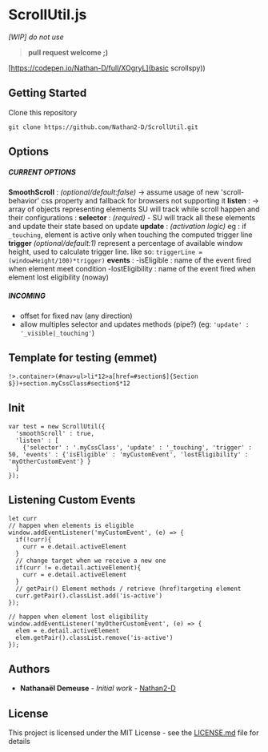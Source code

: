 # ScrollUtil.js

*[WIP] do not use*

>__pull request welcome ;)__

[https://codepen.io/Nathan-D/full/XOgryL](basic scrollspy))

## Getting Started

Clone this repository

```
git clone https://github.com/Nathan2-D/ScrollUtil.git
```



## Options

##### CURRENT OPTIONS

**SmoothScroll** : *(optional/default:false)* -> assume usage of new 'scroll-behavior' css property and fallback for browsers not supporting it
  **listen** :  -> array of objects representing elements SU will track while scroll happen and their configurations :
  **selector** : *(required)* -
    SU will track all these elements and update their state based on update
 **update** :
   *(activation logic)* eg : if ```_touching```, element is active only when touching the computed trigger line
 **trigger** *(optional/default:1)*
    represent a percentage of available window height, used to calculate trigger line. like so: ``` triggerLine = (windowHeight/100)*trigger) ```
 **events** :
      -isEligible : name of the event fired when element meet condition
      -lostEligibility : name of the event fired when element lost eligibility (noway)

##### INCOMING
-  offset for fixed nav (any direction)
-  allow multiples selector and updates methods (pipe?) (eg: ```'update' : '_visible|_touching'```)



## Template for testing (emmet)

```
!>.container>(#nav>ul>li*12>a[href=#section$]{Section $})+section.myCssClass#section$*12
```

## Init
```
var test = new ScrollUtil({
  'smoothScroll' : true,
  'listen' : [
    {'selector' : '.myCssClass', 'update' : '_touching', 'trigger' : 50, 'events' : {'isEligible' : 'myCustomEvent', 'lostEligibility' : 'myOtherCustomEvent'} }
  ]
});
```
## Listening Custom Events

```
let curr
// happen when elements is eligible
window.addEventListener('myCustomEvent', (e) => {
  if(!curr){
    curr = e.detail.activeElement
  }
  // change target when we receive a new one
  if(curr != e.detail.activeElement){
    curr = e.detail.activeElement
  }
  // getPair() Element methods / retrieve (href)targeting element
  curr.getPair().classList.add('is-active')
});

// happen when element lost eligibility
window.addEventListener('myOtherCustomEvent', (e) => {
  elem = e.detail.activeElement
  elem.getPair().classList.remove('is-active')
});
```
## Authors

* **Nathanaël Demeuse** - *Initial work* - [Nathan2-D](https://github.com/Nathan2-D)

## License

This project is licensed under the MIT License - see the [LICENSE.md](LICENSE) file for details

